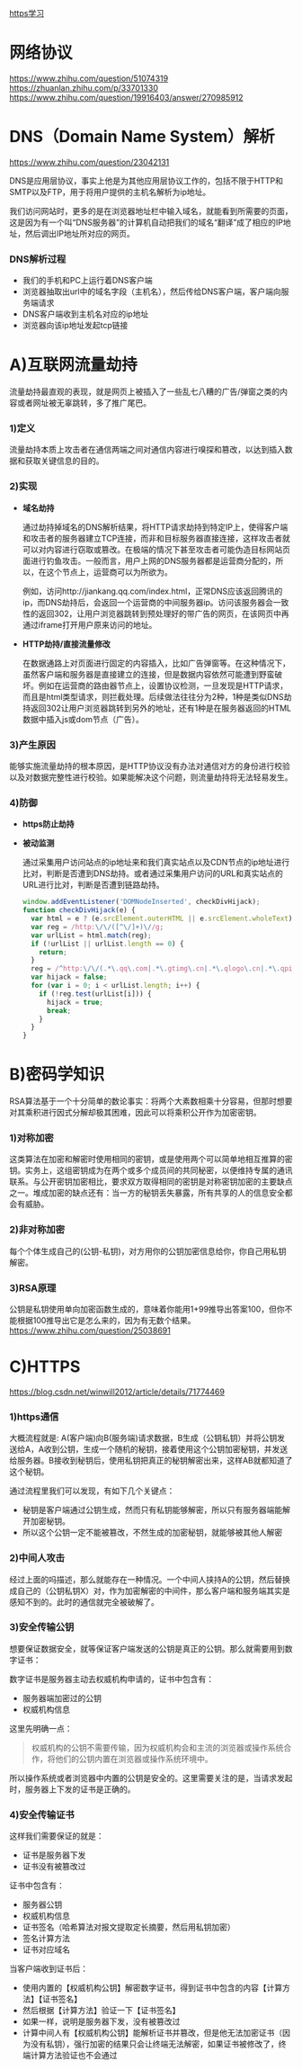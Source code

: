 [https学习](https://github.com/youngwind/blog/issues/108)

# 网络协议
https://www.zhihu.com/question/51074319
https://zhuanlan.zhihu.com/p/33701330
https://www.zhihu.com/question/19916403/answer/270985912


# DNS（Domain Name System）解析
https://www.zhihu.com/question/23042131

DNS是应用层协议，事实上他是为其他应用层协议工作的，包括不限于HTTP和SMTP以及FTP，用于将用户提供的主机名解析为ip地址。

我们访问网站时，更多的是在浏览器地址栏中输入域名，就能看到所需要的页面，这是因为有一个叫“DNS服务器”的计算机自动把我们的域名“翻译”成了相应的IP地址，然后调出IP地址所对应的网页。

### DNS解析过程
- 我们的手机和PC上运行着DNS客户端
- 浏览器抽取出url中的域名字段（主机名），然后传给DNS客户端，客户端向服务端请求
- DNS客户端收到主机名对应的ip地址
- 浏览器向该ip地址发起tcp链接



# A)互联网流量劫持
流量劫持最直观的表现，就是网页上被插入了一些乱七八糟的广告/弹窗之类的内容或者网址被无辜跳转，多了推广尾巴。
### 1)定义
流量劫持本质上攻击者在通信两端之间对通信内容进行嗅探和篡改，以达到插入数据和获取关键信息的目的。
### 2)实现
- **域名劫持**

  通过劫持掉域名的DNS解析结果，将HTTP请求劫持到特定IP上，使得客户端和攻击者的服务器建立TCP连接，而非和目标服务器直接连接，这样攻击者就可以对内容进行窃取或篡改。在极端的情况下甚至攻击者可能伪造目标网站页面进行钓鱼攻击。一般而言，用户上网的DNS服务器都是运营商分配的，所以，在这个节点上，运营商可以为所欲为。
  
  例如，访问http://jiankang.qq.com/index.html，正常DNS应该返回腾讯的ip，而DNS劫持后，会返回一个运营商的中间服务器ip。访问该服务器会一致性的返回302，让用户浏览器跳转到预处理好的带广告的网页，在该网页中再通过iframe打开用户原来访问的地址。

- **HTTP劫持/直接流量修改**
  
  在数据通路上对页面进行固定的内容插入，比如广告弹窗等。在这种情况下，虽然客户端和服务器是直接建立的连接，但是数据内容依然可能遭到野蛮破坏。例如在运营商的路由器节点上，设置协议检测，一旦发现是HTTP请求，而且是html类型请求，则拦截处理。后续做法往往分为2种，1种是类似DNS劫持返回302让用户浏览器跳转到另外的地址，还有1种是在服务器返回的HTML数据中插入js或dom节点（广告）。

### 3)产生原因
能够实施流量劫持的根本原因，是HTTP协议没有办法对通信对方的身份进行校验以及对数据完整性进行校验。如果能解决这个问题，则流量劫持将无法轻易发生。
### 4)防御
- **https防止劫持**

- **被动监测**

  通过采集用户访问站点的ip地址来和我们真实站点以及CDN节点的ip地址进行比对，判断是否遭到DNS劫持。或者通过采集用户访问的URL和真实站点的URL进行比对，判断是否遭到链路劫持。
  ```js
  window.addEventListener('DOMNodeInserted', checkDivHijack);    
  function checkDivHijack(e) {
    var html = e ? (e.srcElement.outerHTML || e.srcElement.wholeText) : $('html').html();
    var reg = /http:\/\/([^\/]+)\//g;
    var urlList = html.match(reg);
    if (!urlList || urlList.length == 0) {
      return;
    }
    reg = /^http:\/\/(.*\.qq\.com|.*\.gtimg\.cn|.*\.qlogo\.cn|.*\.qpic\.cn|.*\.wanggou\.com)\/$/;
    var hijack = false;
    for (var i = 0; i < urlList.length; i++) {
      if (!reg.test(urlList[i])) {
        hijack = true;
        break;
      }
    }
  }
  ```


# B)密码学知识
RSA算法基于一个十分简单的数论事实：将两个大素数相乘十分容易，但那时想要对其乘积进行因式分解却极其困难，因此可以将乘积公开作为加密密钥。
### 1)对称加密
这类算法在加密和解密时使用相同的密钥，或是使用两个可以简单地相互推算的密钥。实务上，这组密钥成为在两个或多个成员间的共同秘密，以便维持专属的通讯联系。与公开密钥加密相比，要求双方取得相同的密钥是对称密钥加密的主要缺点之一。堆成加密的缺点还有：当一方的秘钥丢失暴露，所有共享的人的信息安全都会有威胁。
### 2)非对称加密
每个个体生成自己的(公钥-私钥)，对方用你的公钥加密信息给你，你自己用私钥解密。
### 3)RSA原理
公钥是私钥使用单向加密函数生成的，意味着你能用1+99推导出答案100，但你不能根据100推导出它是怎么来的，因为有无数个结果。
https://www.zhihu.com/question/25038691






# C)HTTPS
https://blog.csdn.net/winwill2012/article/details/71774469

### 1)https通信
大概流程就是: A(客户端)向B(服务端)请求数据，B生成（公钥私钥）并将公钥发送给A，A收到公钥，生成一个随机的秘钥，接着使用这个公钥加密秘钥，并发送给服务器。B接收到秘钥后，使用私钥把真正的秘钥解密出来，这样AB就都知道了这个秘钥。

通过流程里我们可以发现，有如下几个关键点：
- 秘钥是客户端通过公钥生成，然而只有私钥能够解密，所以只有服务器端能解开加密秘钥。
- 所以这个公钥一定不能被篡改，不然生成的加密秘钥，就能够被其他人解密

### 2)中间人攻击
经过上面的吗描述，那么就能存在一种情况。一个中间人挟持A的公钥，然后替换成自己的（公钥私钥X）对，作为加密解密的中间件，那么客户端和服务端其实是感知不到的。此时的通信就完全被破解了。

### 3)安全传输公钥
想要保证数据安全，就等保证客户端发送的公钥是真正的公钥。那么就需要用到数字证书：

数字证书是服务器主动去权威机构申请的，证书中包含有：
- 服务器端加密过的公钥
- 权威机构信息

这里先明确一点：

> 权威机构的公钥不需要传输，因为权威机构会和主流的浏览器或操作系统合作，将他们的公钥内置在浏览器或操作系统环境中。

所以操作系统或者浏览器中内置的公钥是安全的。这里需要关注的是，当请求发起时，服务器上下发的证书是正确的。

### 4)安全传输证书
这样我们需要保证的就是：
- 证书是服务器下发
- 证书没有被篡改过

证书中包含有：
- 服务器公钥
- 权威机构信息
- 证书签名（哈希算法对报文提取定长摘要，然后用私钥加密）
- 签名计算方法
- 证书对应域名

当客户端收到证书后：
- 使用内置的【权威机构公钥】解密数字证书，得到证书中包含的内容【计算方法】【证书签名】
- 然后根据【计算方法】验证一下【证书签名】
- 如果一样，说明是服务器下发，没有被篡改过
- 计算中间人有【权威机构公钥】能解析证书并篡改，但是他无法加密证书（因为没有私钥），强行加密的结果只会让终端无法解密，如果证书被修改了，终端计算方法验证也不会通过